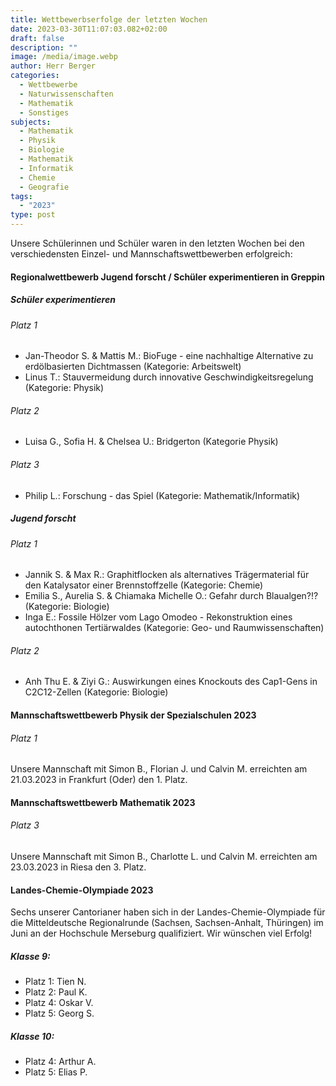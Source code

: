 ```yaml
---
title: Wettbewerbserfolge der letzten Wochen
date: 2023-03-30T11:07:03.082+02:00
draft: false
description: ""
image: /media/image.webp
author: Herr Berger
categories:
  - Wettbewerbe
  - Naturwissenschaften
  - Mathematik
  - Sonstiges
subjects:
  - Mathematik
  - Physik
  - Biologie
  - Mathematik
  - Informatik
  - Chemie
  - Geografie
tags:
  - "2023"
type: post
---
```

Unsere Schülerinnen und Schüler waren in den letzten Wochen bei den verschiedensten Einzel- und Mannschaftswettbewerben erfolgreich:

#### Regionalwettbewerb Jugend forscht / Schüler experimentieren in Greppin

##### Schüler experimentieren

###### Platz 1

- Jan-Theodor S. & Mattis M.: BioFuge - eine nachhaltige Alternative zu erdölbasierten Dichtmassen (Kategorie: Arbeitswelt)
- Linus T.: Stauvermeidung durch innovative Geschwindigkeitsregelung (Kategorie: Physik)

###### Platz 2

- Luisa G., Sofia H. & Chelsea U.: Bridgerton (Kategorie Physik)

###### Platz 3

- Philip L.: Forschung - das Spiel (Kategorie: Mathematik/Informatik)

##### Jugend forscht

###### Platz 1

- Jannik S. & Max R.: Graphitflocken als alternatives Trägermaterial für den Katalysator einer Brennstoffzelle (Kategorie: Chemie)
- Emilia S., Aurelia S. & Chiamaka Michelle O.: Gefahr durch Blaualgen?!? (Kategorie: Biologie)
- Inga E.: Fossile Hölzer vom Lago Omodeo - Rekonstruktion eines autochthonen Tertiärwaldes (Kategorie: Geo- und Raumwissenschaften)

###### Platz 2

- Anh Thu E. & Ziyi G.: Auswirkungen eines Knockouts des Cap1-Gens in C2C12-Zellen (Kategorie: Biologie)

#### Mannschaftswettbewerb Physik der Spezialschulen 2023

###### Platz 1

Unsere Mannschaft mit Simon B., Florian J. und Calvin M. erreichten am 21.03.2023 in Frankfurt (Oder) den 1. Platz.

#### Mannschaftswettbewerb Mathematik 2023

###### Platz 3

Unsere Mannschaft mit Simon B., Charlotte L. und Calvin M. erreichten am 23.03.2023 in Riesa den 3. Platz.

#### Landes-Chemie-Olympiade 2023

Sechs unserer Cantorianer haben sich in der Landes-Chemie-Olympiade für die Mitteldeutsche Regionalrunde (Sachsen, Sachsen-Anhalt, Thüringen) im Juni an der Hochschule Merseburg qualifiziert. Wir wünschen viel Erfolg!

##### Klasse 9:

- Platz 1: Tien N.
- Platz 2: Paul K.
- Platz 4: Oskar V.
- Platz 5: Georg S.

##### Klasse 10:

- Platz 4: Arthur A.
- Platz 5: Elias P.
